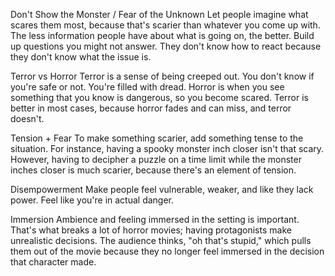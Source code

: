 Don't Show the Monster / Fear of the Unknown
	Let people imagine what scares them most, because that's scarier than whatever you come up with. The less information people have about what is going on, the better. Build up questions you might not answer. They don't know how to react because they don't know what the issue is.

Terror vs Horror
	Terror is a sense of being creeped out. You don't know if you're safe or not. You're filled with dread.
	Horror is when you see something that you know is dangerous, so you become scared. 
	Terror is better in most cases, because horror fades and can miss, and terror doesn't.

Tension + Fear
	To make something scarier, add something tense to the situation. For instance, having a spooky monster inch closer isn't that scary. However, having to decipher a puzzle on a time limit while the monster inches closer is much scarier, because there's an element of tension.

Disempowerment
	Make people feel vulnerable, weaker, and like they lack power. Feel like you're in actual danger.

Immersion
	Ambience and feeling immersed in the setting is important. That's what breaks a lot of horror movies; having protagonists make unrealistic decisions. The audience thinks, "oh that's stupid," which pulls them out of the movie because they no longer feel immersed in the decision that character made.